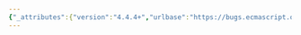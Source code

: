 ```yaml
---
{"_attributes":{"version":"4.4.4+","urlbase":"https://bugs.ecmascript.org/","maintainer":"dherman@mozilla.com"},"bug":{"bug_id":85,"creation_ts":"2011-04-05 08:35:00 -0700","short_desc":"heredoc support","delta_ts":"2011-06-21 12:26:22 -0700","product":"Harmony","component":"proposals","version":"unspecified","rep_platform":"PC","op_sys":"Windows","bug_status":"RESOLVED","resolution":"FIXED","bug_severity":"enhancement","everconfirmed":true,"reporter":{"uid":"slide.o.mix","name":"Slide"},"assigned_to":{"uid":"allen","name":"Allen Wirfs-Brock"},"cc":"erights","long_desc":[{"commentid":180,"comment_count":0,"who":{"uid":"slide.o.mix","name":"Slide"},"bug_when":"2011-04-05 08:35:21 -0700","thetext":"Many languages support multiline strings through a heredoc type syntax.\n\nPython:\nlongStr = \"\"\"This\nis \na \nmultiline\nstring\"\"\"\n\nC#:\nstring longStr = @\"This\nis\na\nmultiline\nstring\";\n\nPHP:\n$foo = <<EOF\nThis\nis\na\nmultiline\nstring\nEOF\n\nECMAScript supports multiline strings, but the continuation character can be cumbersome\n\nvar longString = \"This\\\nis\\\na\\\nmultiline\\\nstring\";\n\nIf you forget the continuation character, it can cause confusion trying to determine where the issue is."},{"commentid":237,"comment_count":1,"who":{"uid":"erights","name":"Mark S. Miller"},"bug_when":"2011-06-21 12:26:22 -0700","thetext":"Closing as fixed, since http://wiki.ecmascript.org/doku.php?id=harmony:quasis takes care of this need."}]}}
---
```

